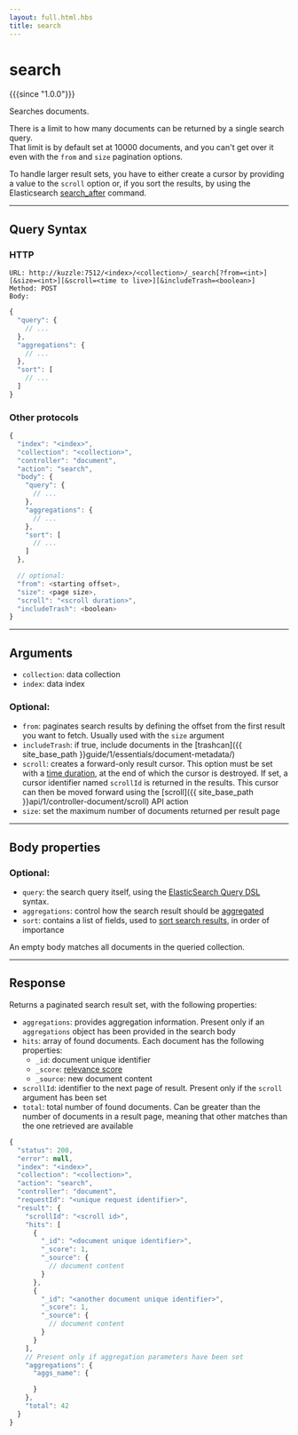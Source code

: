 ```yaml
---
layout: full.html.hbs
title: search
---
```


# search

{{{since "1.0.0"}}}

Searches documents.

There is a limit to how many documents can be returned by a single search query.  
That limit is by default set at 10000 documents, and you can't get over it even with the `from` and `size` pagination options.

To handle larger result sets, you have to either create a cursor by providing a value to the `scroll` option or, if you sort the results, by using the Elasticsearch [search_after](https://www.elastic.co/guide/en/elasticsearch/reference/5.6/search-request-search-after.html) command.

---

## Query Syntax

### HTTP

```http
URL: http://kuzzle:7512/<index>/<collection>/_search[?from=<int>][&size=<int>][&scroll=<time to live>][&includeTrash=<boolean>]
Method: POST  
Body:
```

```js
{
  "query": {
    // ...
  },
  "aggregations": {
    // ...
  },
  "sort": [
    // ...
  ]
}
```

### Other protocols

```js
{
  "index": "<index>",
  "collection": "<collection>",
  "controller": "document",
  "action": "search",
  "body": {
    "query": {
      // ...
    },
    "aggregations": {
      // ...
    },
    "sort": [
      // ...
    ]
  },

  // optional:
  "from": <starting offset>,
  "size": <page size>,
  "scroll": "<scroll duration>",
  "includeTrash": <boolean>
}
```

---

## Arguments

* `collection`: data collection
* `index`: data index

### Optional:

* `from`: paginates search results by defining the offset from the first result you want to fetch. Usually used with the `size` argument
* `includeTrash`: if true, include documents in the [trashcan]({{ site_base_path }}guide/1/essentials/document-metadata/)
* `scroll`: creates a forward-only result cursor. This option must be set with a [time duration](https://www.elastic.co/guide/en/elasticsearch/reference/5.6/common-options.html#time-units), at the end of which the cursor is destroyed. If set, a cursor identifier named `scrollId` is returned in the results. This cursor can then be moved forward using the [scroll]({{ site_base_path }}api/1/controller-document/scroll) API action
* `size`: set the maximum number of documents returned per result page

---

## Body properties

### Optional: 

* `query`: the search query itself, using the [ElasticSearch Query DSL](https://www.elastic.co/guide/en/elasticsearch/reference/5.6/query-dsl.html) syntax.
* `aggregations`: control how the search result should be [aggregated](https://www.elastic.co/guide/en/elasticsearch/reference/5.6/search-aggregations.html)
* `sort`: contains a list of fields, used to [sort search results](https://www.elastic.co/guide/en/elasticsearch/reference/5.6/search-request-sort.html), in order of importance

An empty body matches all documents in the queried collection.

---

## Response

Returns a paginated search result set, with the following properties:

* `aggregations`: provides aggregation information. Present only if an `aggregations` object has been provided in the search body
* `hits`: array of found documents. Each document has the following properties:
  * `_id`: document unique identifier
  * `_score`: [relevance score](https://www.elastic.co/guide/en/elasticsearch/guide/current/relevance-intro.html)
  * `_source`: new document content
* `scrollId`: identifier to the next page of result. Present only if the `scroll` argument has been set
* `total`: total number of found documents. Can be greater than the number of documents in a result page, meaning that other matches than the one retrieved are available

```javascript
{
  "status": 200,
  "error": null,
  "index": "<index>",
  "collection": "<collection>",
  "action": "search",
  "controller": "document",
  "requestId": "<unique request identifier>",
  "result": {
    "scrollId": "<scroll id>",
    "hits": [
      {
        "_id": "<document unique identifier>",
        "_score": 1,
        "_source": { 
          // document content
        }
      },
      {
        "_id": "<another document unique identifier>",
        "_score": 1,
        "_source": { 
          // document content
        }
      }
    ],
    // Present only if aggregation parameters have been set
    "aggregations": {
      "aggs_name": {

      }
    },
    "total": 42
  }
}
```
